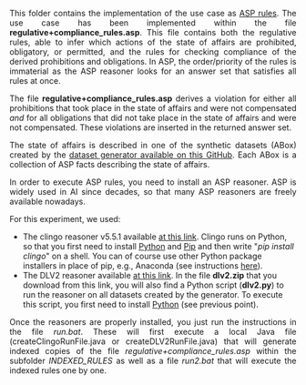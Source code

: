 <p align="justify">
This folder contains the implementation of the use case as <a href="https://potassco.org/">ASP rules</a>. The use case has been implemented within the file <b>regulative+compliance_rules.asp</b>. This file contains both the regulative rules, able to infer which actions of the state of affairs are prohibited, obligatory, or permitted, and the rules for checking compliance of the derived prohibitions and obligations. In ASP, the order/priority of the rules is immaterial as the ASP reasoner looks for an answer set that satisfies all rules at once.
</p>

<p align="justify">The file <b>regulative+compliance_rules.asp</b> derives a violation for either all prohibitions that took place in the state of affairs and were not compensated <i>and</i> for all obligations that did not take place in the state of affairs and were not compensated. These violations are inserted in the returned answer set.

<p align="justify">
The state of affairs is described in one of the synthetic datasets (ABox) created by the <a href="https://github.com/liviorobaldo/compliancecheckers/tree/main/DatasetGenerator">dataset generator available on this GitHub</a>. Each ABox is a collection of ASP facts describing the state of affairs.
</p>

<p align="justify">
In order to execute ASP rules, you need to install an ASP reasoner. ASP is widely used in AI since decades, so that many ASP reasoners are freely available nowadays.</p>

<p align="justify"> 
For this experiment, we used:

<ul>
	<li>
	The clingo reasoner v5.5.1 available <a href="https://github.com/potassco/clingo/releases">at this link</a>. Clingo runs on Python, so that you first need to install <a href="https://www.python.org/">Python</a> and <a href="https://pypi.org/project/pip/">Pip</a> and then write "<i>pip install clingo</i>" on a shell. You can of course use other Python package installers in place of pip, e.g., Anaconda (see instructions <a href="https://github.com/potassco/clingo/releases">here</a>).
	</li>
	<li>
	The DLV2 reasoner available <a href="https://drive.google.com/file/d/1apzJvPM9ca8kyAAkRoM4mAbc7JEzO7UD/view">at this link</a>. In the file <b>dlv2.zip</b> that you download from this link, you will also find a Python script (<b>dlv2.py</b>) to run the reasoner on all datasets created by the generator. To execute this script, you first need to install <a href="https://www.python.org/">Python</a> (see previous point).
	</li>
</ul>
</p>

<p align="justify">
Once the reasoners are properly installed, you just run the instructions in the file <i>run.bat</i>. These will first execute a local Java file (createClingoRunFile.java or createDLV2RunFile.java) that will generate indexed copies of the file <i>regulative+compliance_rules.asp</i> within the subfolder <i>INDEXED_RULES</i> as well as a file <i>run2.bat</i> that will execute the indexed rules one by one.
</p>
